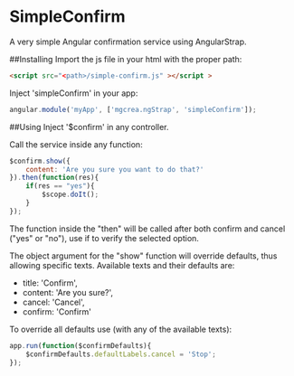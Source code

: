 # SimpleConfirm
A very simple Angular confirmation service using AngularStrap.

##Installing
Import the js file in your html with the proper path:

```html
<script src="<path>/simple-confirm.js" ></script >
```

Inject 'simpleConfirm' in your app:

```javascript
angular.module('myApp', ['mgcrea.ngStrap', 'simpleConfirm']);
```

##Using
Inject '$confirm' in any controller.

Call the service inside any function:

```javascript
$confirm.show({
    content: 'Are you sure you want to do that?'
}).then(function(res){
    if(res == "yes"){
        $scope.doIt();
    }
});
```

The function inside the "then" will be called after both confirm and cancel ("yes" or "no"), use if to verify the selected option.

The object argument for the "show" function will override defaults, thus allowing specific texts. Available texts and their defaults are:

- title: 'Confirm',
- content: 'Are you sure?',
- cancel: 'Cancel',
- confirm: 'Confirm'

To override all defaults use (with any of the available texts):

```javascript
app.run(function($confirmDefaults){
    $confirmDefaults.defaultLabels.cancel = 'Stop';
});
```
